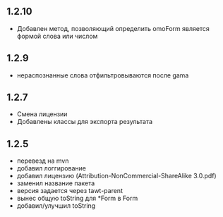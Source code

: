 1.2.10
--
- Добавлен метод, позволяющий определить omoForm является формой слова или числом

1.2.9
--
- нераспознанные слова отфильтровываются после gama

1.2.7
-----------------------------
- Смена лицензии
- Добавлены классы для экспорта результата

1.2.5
------------------------------
- перевезд на mvn
- добавил логгирование
- добавил лицензию (Attribution-NonCommercial-ShareAlike 3.0.pdf)
- заменил название пакета
- версия задается через tawt-parent
- вынес общую toString для *Form в Form
- добавил/улучшил toString